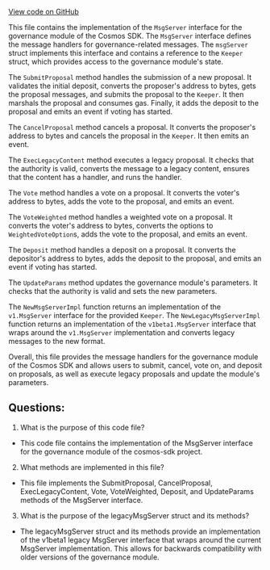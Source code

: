 [View code on GitHub](https://github.com/cosmos/cosmos-sdk/blob/main/x/gov/keeper/msg_server.go)

This file contains the implementation of the `MsgServer` interface for the governance module of the Cosmos SDK. The `MsgServer` interface defines the message handlers for governance-related messages. The `msgServer` struct implements this interface and contains a reference to the `Keeper` struct, which provides access to the governance module's state.

The `SubmitProposal` method handles the submission of a new proposal. It validates the initial deposit, converts the proposer's address to bytes, gets the proposal messages, and submits the proposal to the `Keeper`. It then marshals the proposal and consumes gas. Finally, it adds the deposit to the proposal and emits an event if voting has started.

The `CancelProposal` method cancels a proposal. It converts the proposer's address to bytes and cancels the proposal in the `Keeper`. It then emits an event.

The `ExecLegacyContent` method executes a legacy proposal. It checks that the authority is valid, converts the message to a legacy content, ensures that the content has a handler, and runs the handler.

The `Vote` method handles a vote on a proposal. It converts the voter's address to bytes, adds the vote to the proposal, and emits an event.

The `VoteWeighted` method handles a weighted vote on a proposal. It converts the voter's address to bytes, converts the options to `WeightedVoteOption`s, adds the vote to the proposal, and emits an event.

The `Deposit` method handles a deposit on a proposal. It converts the depositor's address to bytes, adds the deposit to the proposal, and emits an event if voting has started.

The `UpdateParams` method updates the governance module's parameters. It checks that the authority is valid and sets the new parameters.

The `NewMsgServerImpl` function returns an implementation of the `v1.MsgServer` interface for the provided `Keeper`. The `NewLegacyMsgServerImpl` function returns an implementation of the `v1beta1.MsgServer` interface that wraps around the `v1.MsgServer` implementation and converts legacy messages to the new format.

Overall, this file provides the message handlers for the governance module of the Cosmos SDK and allows users to submit, cancel, vote on, and deposit on proposals, as well as execute legacy proposals and update the module's parameters.
## Questions: 
 1. What is the purpose of this code file?
- This code file contains the implementation of the MsgServer interface for the governance module of the cosmos-sdk project.

2. What methods are implemented in this file?
- This file implements the SubmitProposal, CancelProposal, ExecLegacyContent, Vote, VoteWeighted, Deposit, and UpdateParams methods of the MsgServer interface.

3. What is the purpose of the legacyMsgServer struct and its methods?
- The legacyMsgServer struct and its methods provide an implementation of the v1beta1 legacy MsgServer interface that wraps around the current MsgServer implementation. This allows for backwards compatibility with older versions of the governance module.